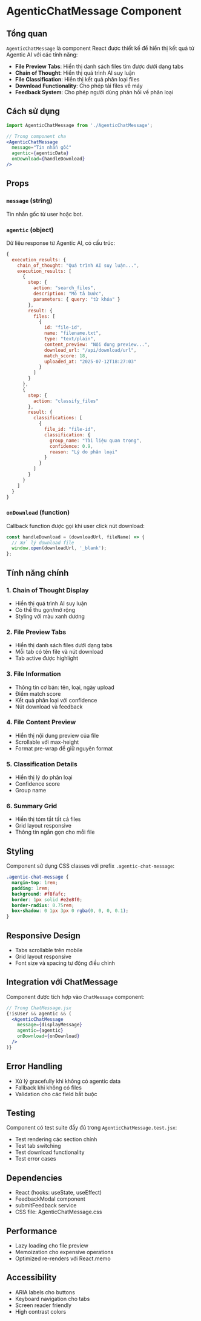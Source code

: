 # AgenticChatMessage Component

## Tổng quan

`AgenticChatMessage` là component React được thiết kế để hiển thị kết quả từ Agentic AI với các tính năng:

- **File Preview Tabs**: Hiển thị danh sách files tìm được dưới dạng tabs
- **Chain of Thought**: Hiển thị quá trình AI suy luận
- **File Classification**: Hiển thị kết quả phân loại files
- **Download Functionality**: Cho phép tải files về máy
- **Feedback System**: Cho phép người dùng phản hồi về phân loại

## Cách sử dụng

```jsx
import AgenticChatMessage from './AgenticChatMessage';

// Trong component cha
<AgenticChatMessage 
  message="Tin nhắn gốc"
  agentic={agenticData}
  onDownload={handleDownload}
/>
```

## Props

### `message` (string)
Tin nhắn gốc từ user hoặc bot.

### `agentic` (object)
Dữ liệu response từ Agentic AI, có cấu trúc:

```javascript
{
  execution_results: {
    chain_of_thought: "Quá trình AI suy luận...",
    execution_results: [
      {
        step: {
          action: "search_files",
          description: "Mô tả bước",
          parameters: { query: "từ khóa" }
        },
        result: {
          files: [
            {
              id: "file-id",
              name: "filename.txt",
              type: "text/plain",
              content_preview: "Nội dung preview...",
              download_url: "/api/download/url",
              match_score: 18,
              uploaded_at: "2025-07-12T18:27:03"
            }
          ]
        }
      },
      {
        step: {
          action: "classify_files"
        },
        result: {
          classifications: [
            {
              file_id: "file-id",
              classification: {
                group_name: "Tài liệu quan trọng",
                confidence: 0.9,
                reason: "Lý do phân loại"
              }
            }
          ]
        }
      }
    ]
  }
}
```

### `onDownload` (function)
Callback function được gọi khi user click nút download:

```javascript
const handleDownload = (downloadUrl, fileName) => {
  // Xử lý download file
  window.open(downloadUrl, '_blank');
};
```

## Tính năng chính

### 1. Chain of Thought Display
- Hiển thị quá trình AI suy luận
- Có thể thu gọn/mở rộng
- Styling với màu xanh dương

### 2. File Preview Tabs
- Hiển thị danh sách files dưới dạng tabs
- Mỗi tab có tên file và nút download
- Tab active được highlight

### 3. File Information
- Thông tin cơ bản: tên, loại, ngày upload
- Điểm match score
- Kết quả phân loại với confidence
- Nút download và feedback

### 4. File Content Preview
- Hiển thị nội dung preview của file
- Scrollable với max-height
- Format pre-wrap để giữ nguyên format

### 5. Classification Details
- Hiển thị lý do phân loại
- Confidence score
- Group name

### 6. Summary Grid
- Hiển thị tóm tắt tất cả files
- Grid layout responsive
- Thông tin ngắn gọn cho mỗi file

## Styling

Component sử dụng CSS classes với prefix `.agentic-chat-message`:

```css
.agentic-chat-message {
  margin-top: 1rem;
  padding: 1rem;
  background: #f8fafc;
  border: 1px solid #e2e8f0;
  border-radius: 0.75rem;
  box-shadow: 0 1px 3px 0 rgba(0, 0, 0, 0.1);
}
```

## Responsive Design

- Tabs scrollable trên mobile
- Grid layout responsive
- Font size và spacing tự động điều chỉnh

## Integration với ChatMessage

Component được tích hợp vào `ChatMessage` component:

```jsx
// Trong ChatMessage.jsx
{!isUser && agentic && (
  <AgenticChatMessage 
    message={displayMessage} 
    agentic={agentic} 
    onDownload={onDownload}
  />
)}
```

## Error Handling

- Xử lý gracefully khi không có agentic data
- Fallback khi không có files
- Validation cho các field bắt buộc

## Testing

Component có test suite đầy đủ trong `AgenticChatMessage.test.jsx`:

- Test rendering các section chính
- Test tab switching
- Test download functionality
- Test error cases

## Dependencies

- React (hooks: useState, useEffect)
- FeedbackModal component
- submitFeedback service
- CSS file: AgenticChatMessage.css

## Performance

- Lazy loading cho file preview
- Memoization cho expensive operations
- Optimized re-renders với React.memo

## Accessibility

- ARIA labels cho buttons
- Keyboard navigation cho tabs
- Screen reader friendly
- High contrast colors 